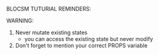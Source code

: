 BLOCSM TUTURIAL REMINDERS:

WARNING:
1. Never mutate existing states
    - you can access the existing state but never modify
2. Don't forget to mention your correct PROPS variable